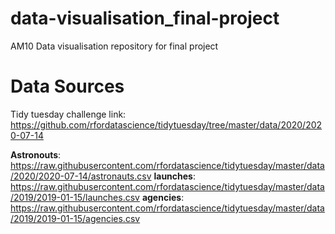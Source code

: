 # data-visualisation_final-project
AM10 Data visualisation repository for final project


# Data Sources
Tidy tuesday challenge link: https://github.com/rfordatascience/tidytuesday/tree/master/data/2020/2020-07-14

**Astronouts**: https://raw.githubusercontent.com/rfordatascience/tidytuesday/master/data/2020/2020-07-14/astronauts.csv
**launches**: https://raw.githubusercontent.com/rfordatascience/tidytuesday/master/data/2019/2019-01-15/launches.csv
**agencies**: https://raw.githubusercontent.com/rfordatascience/tidytuesday/master/data/2019/2019-01-15/agencies.csv


